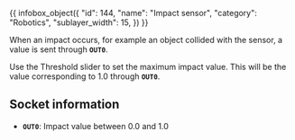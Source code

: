 {{ infobox_object({
	"id": 144,
	"name": "Impact sensor",
	"category": "Robotics",
	"sublayer_width": 15,
}) }}

When an impact occurs, for example an object collided with the sensor, a value is sent through **`OUT0`**.

Use the Threshold slider to set the maximum impact value. This will be the value corresponding to 1.0 through **`OUT0`**.

## Socket information
- **`OUT0`**: Impact value between 0.0 and 1.0